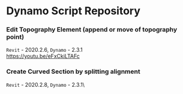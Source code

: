 # Dynamo Script Repository

### Edit Topography Element (append or move of topography point)
`Revit` - 2020.2.6, `Dynamo` - 2.3.1\
https://youtu.be/eFxCkiLTAFc

### Create Curved Section by splitting alignment
`Revit` - 2020.2.8, `Dynamo` - 2.3.1\
